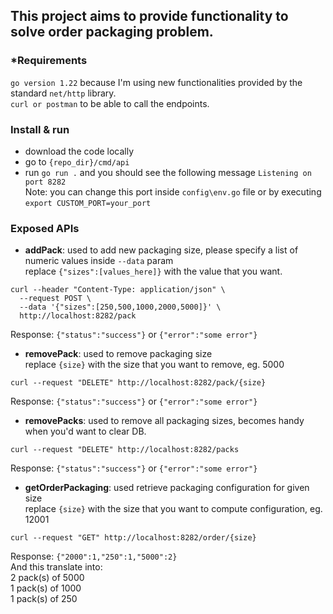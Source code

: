 ## This project aims to provide functionality to solve order packaging problem.

### *Requirements
`go version 1.22`
because I'm using new functionalities provided by the standard `net/http` library. \
`curl or postman` to be able to call the endpoints.

### Install & run
- download the code locally
- go to `{repo_dir}/cmd/api`
- run `go run .` and you should see the following message `Listening on port 8282` \
Note: you can change this port inside `config\env.go` file or by executing `export CUSTOM_PORT=your_port`
### Exposed APIs
- **addPack**: used to add new packaging size, please specify a list of numeric values inside `--data` param \
replace `{"sizes":[values_here]}` with the value that you want.
```
curl --header "Content-Type: application/json" \
  --request POST \
  --data '{"sizes":[250,500,1000,2000,5000]}' \
  http://localhost:8282/pack
```
Response: `{"status":"success"}` or `{"error":"some error"}`

- **removePack**: used to remove packaging size \
replace `{size}` with the size that you want to remove, eg. 5000
```
curl --request "DELETE" http://localhost:8282/pack/{size}
```
Response: `{"status":"success"}` or `{"error":"some error"}`

- **removePacks**: used to remove all packaging sizes, becomes handy when you'd want to clear DB.
```
curl --request "DELETE" http://localhost:8282/packs
```
Response: `{"status":"success"}` or `{"error":"some error"}`

- **getOrderPackaging**: used retrieve packaging configuration for given size \
  replace `{size}` with the size that you want to compute configuration, eg. 12001
```
curl --request "GET" http://localhost:8282/order/{size}
```
Response: `{"2000":1,"250":1,"5000":2}` \
And this translate into: \
2 pack(s) of 5000 \
1 pack(s) of 1000 \
1 pack(s) of 250 
